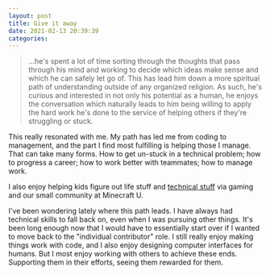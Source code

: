 ```yaml
---
layout: post
title: Give it away
date: 2021-02-13 20:39:39
categories:
---
```


> ...he's spent a lot of time sorting through the thoughts that pass through his mind and working to decide which ideas make sense and which he can safely let go of. This has lead him down a more spiritual path of understanding outside of any organized religion. As such, he's curious and interested in not only his potential as a human, he enjoys the conversation which naturally leads to him being willing to apply the hard work he's done to the service of helping others if they're struggling or stuck.

This really resonated with me. My path has led me from coding to management, and the part I find most fulfilling is helping those I manage. That can take many forms. How to get un-stuck in a technical problem; how to progress a career; how to work better with teammates; how to manage work.

I also enjoy helping kids figure out life stuff and [technical stuff](http://www.daniel.industries/2021/02/10/brilliant-young-programmers/) via gaming and our small community at Minecraft U.

I've been wondering lately where this path leads. I have always had technical skills to fall back on, even when I was pursuing other things. It's been long enough now that I would have to essentially start over if I wanted to move back to the "individual contributor" role. I still really enjoy making things work with code, and I also enjoy designing computer interfaces for humans. But I most enjoy working with others to achieve these ends. Supporting them in their efforts, seeing them rewarded for them.&nbsp;
